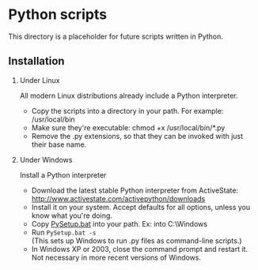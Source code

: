 Python scripts
==============

This directory is a placeholder for future scripts written in Python.

Installation
------------

1. Under Linux  

    All modern Linux distributions already include a Python interpreter.

    - Copy the scripts into a directory in your path. For example: /usr/local/bin
    - Make sure they're executable: chmod +x /usr/local/bin/*.py
    - Remove the .py extensions, so that they can be invoked with just their base name.

2. Under Windows

    Install a Python interpreter

    - Download the latest stable Python interpreter from ActiveState:  
      http://www.activestate.com/activepython/downloads  
    - Install it on your system. Accept defaults for all options, unless you know what you're doing.
    - Copy [PySetup.bat](PySetup.bat) into your path. Ex: into C:\Windows
    - Run `PySetup.bat -s`  
      (This sets up Windows to run .py files as command-line scripts.)
    - In Windows XP or 2003, close the command prompt and restart it. Not necessary in more recent versions of Windows.
